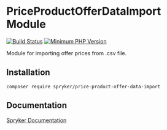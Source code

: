 # PriceProductOfferDataImport Module
[![Build Status](https://travis-ci.org/spryker/price-product-offer-data-import.svg)](https://travis-ci.org/spryker/price-product-offer-data-import)
[![Minimum PHP Version](https://img.shields.io/badge/php-%3E%3D%207.2-8892BF.svg)](https://php.net/)

Module for importing offer prices from .csv file.

## Installation

```
composer require spryker/price-product-offer-data-import
```

## Documentation

[Spryker Documentation](https://academy.spryker.com/developing_with_spryker/module_guide/modules.html)
